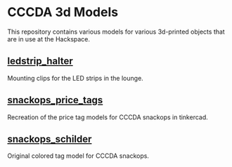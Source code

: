 # CCCDA 3d Models
This repository contains various models for various 3d-printed objects that are in use at the Hackspace.  

## [ledstrip_halter](./ledstrip_halter)
Mounting clips for the LED strips in the lounge.

## [snackops_price_tags](./snackops_price_tags)
Recreation of the price tag models for CCCDA snackops in tinkercad.

## [snackops_schilder](./snackops_schilder)
Original colored tag model for CCCDA snackops.